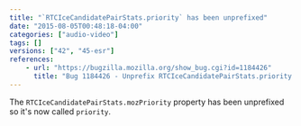 ```yaml
---
title: "`RTCIceCandidatePairStats.priority` has been unprefixed"
date: "2015-08-05T00:48:18-04:00"
categories: ["audio-video"]
tags: []
versions: ["42", "45-esr"]
references:
    - url: "https://bugzilla.mozilla.org/show_bug.cgi?id=1184426"
      title: "Bug 1184426 - Unprefix RTCIceCandidatePairStats.priority (formerly mozPriority)"
---
```

The `RTCIceCandidatePairStats.mozPriority` property has been unprefixed so it's now called `priority`.
